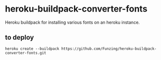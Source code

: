 # heroku-buildpack-converter-fonts

Heroku buildpack for installing various fonts on an heroku instance.

## to deploy

```
heroku create --buildpack https://github.com/Funzing/heroku-buildpack-converter-fonts.git
```

